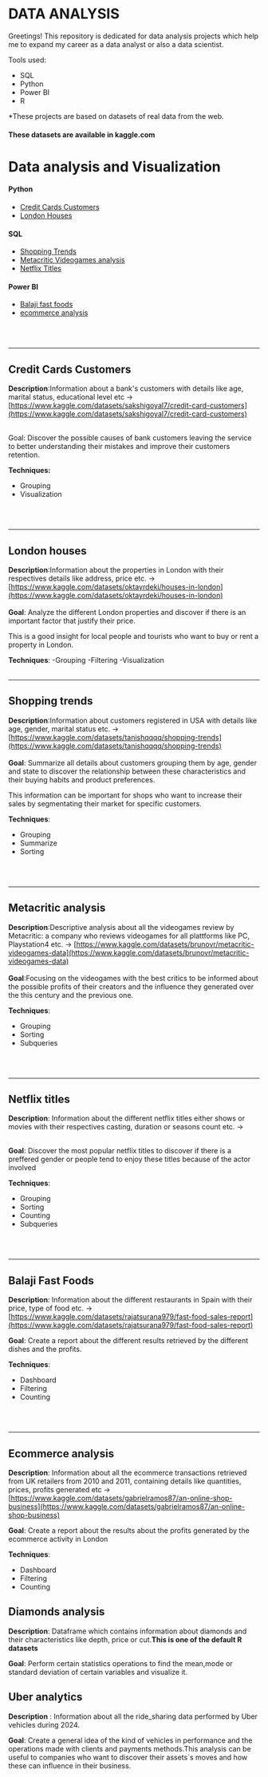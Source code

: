 # DATA ANALYSIS
Greetings!
This repository is dedicated for data analysis projects which help me to expand my career as a data analyst or also a data scientist.

Tools used: 
- SQL
- Python
- Power BI
- R
  



*These projects are based on datasets of real data from the web.

#### These datasets are available in kaggle.com 



 # Data analysis and Visualization


 #### Python 
- [Credit Cards Customers](Python/credit_cards_customers.ipynb)
- [London Houses](Python/london_houses.ipynb)

#### SQL 
- [Shopping Trends](SQL/netflix_titles.sql)
- [Metacritic Videogames analysis](SQL/videogames_analysis.sql)
- [Netflix Titles]((SQL/netflix_titles.sql))



#### Power BI 
- [Balaji fast foods](power_bi/Bajali_fast_foods.pbix)
- [ecommerce analysis](power_bi/ecommerce_transactions.pbix)

 
<br>
<br>


-----------------------------------------------------------

## **Credit Cards Customers**

**Description**:Information about a bank's customers with details like age, marital status, educational level etc -> [https://www.kaggle.com/datasets/sakshigoyal7/credit-card-customers](https://www.kaggle.com/datasets/sakshigoyal7/credit-card-customers)
<br>
<br>


Goal: Discover the possible causes of bank customers leaving the service to better understanding their mistakes and improve their customers retention.


**Techniques:**
- Grouping
- Visualization

<br>
<br>



--------------------------------------------------------




## **London houses**
**Description**:Information about the properties in London with their respectives details like address, price etc. -> [https://www.kaggle.com/datasets/oktayrdeki/houses-in-london](https://www.kaggle.com/datasets/oktayrdeki/houses-in-london)
<br>
<br>
**Goal**: Analyze the different London properties and discover if there is an important factor that justify their price.

This is a good insight for local people and tourists who want to buy or rent a property in London.

**Techniques**:
-Grouping
-Filtering
-Visualization
<br>
<br>

-----------------------------------------------------------------------------------------------------------------------------------------

## **Shopping trends**
**Description**:Information about customers registered in USA with details like age, gender, marital status etc. -> [https://www.kaggle.com/datasets/tanishqqqq/shopping-trends](https://www.kaggle.com/datasets/tanishqqqq/shopping-trends)
<br>
<br>
**Goal**: Summarize all details about customers grouping them by age, gender and state to discover the relationship between these characteristics and their buying habits and product preferences.

This information can be important for shops who want to increase their sales by segmentating their market for specific customers.


**Techniques**:
- Grouping
- Summarize
- Sorting

<br>
<br>



------------------------------------------------------------------------------------------------------------------------------------------


## **Metacritic analysis**
**Description**:Descriptive analysis about all the videogames review by Metacritic: a company who reviews videogames for all plattforms like PC, Playstation4 etc. -> [https://www.kaggle.com/datasets/brunovr/metacritic-videogames-data](https://www.kaggle.com/datasets/brunovr/metacritic-videogames-data)
<br>
<br>
**Goal**:Focusing on the videogames with the best critics to be informed about the possible profits of their creators and the influence they generated over the this century and the previous one.

**Techniques**:
- Grouping
- Sorting
- Subqueries

<br>
<br>



-----------------------------------------------------------------------------------------------------------------------------------------

## **Netflix titles**
**Description**: Information about the different netflix titles either shows or movies with their respectives casting, duration or seasons count etc. -> 
<br>
<br>

**Goal**: Discover the most popular netflix titles to discover if there is a preffered gender or people tend to enjoy these titles because of the actor involved

**Techniques**:
- Grouping
- Sorting
- Counting
- Subqueries

<br>
<br>




-----------------------------------------------------------------------------------------------------------------------------------------


## **Balaji Fast Foods**

**Description**: Information about the different restaurants in Spain with their price, type of food etc. -> [https://www.kaggle.com/datasets/rajatsurana979/fast-food-sales-report](https://www.kaggle.com/datasets/rajatsurana979/fast-food-sales-report)

**Goal**: Create a report about the different results retrieved by the different dishes and the profits.

**Techniques**:
- Dashboard
- Filtering
- Counting


<br>
<br>


---------------------------------------------------------------------------------------------------------------------------------------



## **Ecommerce analysis**

**Description**: Information about all the ecommerce transactions retrieved from UK retailers from 2010 and 2011, containing details like quantities, prices, profits generated etc -> [https://www.kaggle.com/datasets/gabrielramos87/an-online-shop-business](https://www.kaggle.com/datasets/gabrielramos87/an-online-shop-business)


**Goal**: Create a report about the results about the profits generated by the ecommerce activity in London 


**Techniques**:

- Dashboard
- Filtering
- Counting



## Diamonds analysis

**Description**: Dataframe which contains information about diamonds and their characteristics like depth, price or cut.**This is one of the default R datasets**

**Goal**: Perform certain statistics operations to find the mean,mode or standard deviation of certain variables and visualize it.


## Uber analytics

**Description** : Information about all the ride_sharing data performed by Uber vehicles during 2024.

**Goal**: Create a general idea of the kind of vehicles in performance and the operations made with clients and payments methods.This analysis can be useful to companies who want to discover their assets`s moves and how these can influence in their business.





 
      
      
 
 

















 
  

 





 



